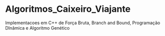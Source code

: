 # Algoritmos_Caixeiro_Viajante
Implementacoes em C++ de Força Bruta, Branch and Bound, Programação DInâmica e Algoritmo Genético
